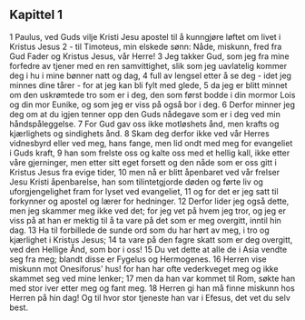 ## Kapittel 1

1 Paulus, ved Guds vilje Kristi Jesu apostel til å kunngjøre løftet om livet i Kristus Jesus
2 - til Timoteus, min elskede sønn: Nåde, miskunn, fred fra Gud Fader og Kristus Jesus, vår Herre!
3 Jeg takker Gud, som jeg fra mine forfedre av tjener med en ren samvittighet, slik som jeg uavlatelig kommer deg i hu i mine bønner natt og dag,
4 full av lengsel etter å se deg - idet jeg minnes dine tårer - for at jeg kan bli fylt med glede,
5 da jeg er blitt minnet om den uskrømtede tro som er i deg, den som først bodde i din mormor Lois og din mor Eunike, og som jeg er viss på også bor i deg.
6 Derfor minner jeg deg om at du igjen tenner opp den Guds nådegave som er i deg ved min håndspåleggelse.
7 For Gud gav oss ikke motløshets ånd, men krafts og kjærlighets og sindighets ånd.
8 Skam deg derfor ikke ved vår Herres vidnesbyrd eller ved meg, hans fange, men lid ondt med meg for evangeliet i Guds kraft,
9 han som frelste oss og kalte oss med et hellig kall, ikke etter våre gjerninger, men etter sitt eget forsett og den nåde som er oss gitt i Kristus Jesus fra evige tider,
10 men nå er blitt åpenbaret ved vår frelser Jesu Kristi åpenbarelse, han som tilintetgjorde døden og førte liv og uforgjengelighet fram for lyset ved evangeliet,
11 og for det er jeg satt til forkynner og apostel og lærer for hedninger.
12 Derfor lider jeg også dette, men jeg skammer meg ikke ved det; for jeg vet på hvem jeg tror, og jeg er viss på at han er mektig til å ta vare på det som er meg overgitt, inntil hin dag.
13 Ha til forbillede de sunde ord som du har hørt av meg, i tro og kjærlighet i Kristus Jesus;
14 ta vare på den fagre skatt som er deg overgitt, ved den Hellige Ånd, som bor i oss!
15 Du vet dette at alle de i Asia vendte seg fra meg; blandt disse er Fygelus og Hermogenes.
16 Herren vise miskunn mot Onesiforus' hus! for han har ofte vederkveget meg og ikke skammet seg ved mine lenker;
17 men da han var kommet til Rom, søkte han med stor iver etter meg og fant meg.
18 Herren gi han må finne miskunn hos Herren på hin dag! Og til hvor stor tjeneste han var i Efesus, det vet du selv best.
